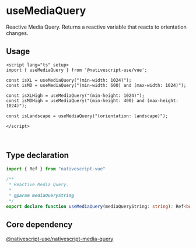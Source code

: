 # useMediaQuery

Reactive Media Query. Returns a reactive variable that reacts to orientation changes.

## Usage

```vue
<script lang="ts" setup>
import { useMediaQuery } from '@nativescript-use/vue';

const isXL = useMediaQuery("(min-width: 1024)");
const isMD = useMediaQuery("(min-width: 600) and (max-width: 1024)");

const isXLHigh = useMediaQuery("(min-height: 1024)");
const isMDHigh = useMediaQuery("(min-height: 400) and (max-height: 1024)");

const isLandscape = useMediaQuery("(orientation: landscape)");

</script>

```
<br />

## Type declaration
```ts
import { Ref } from "nativescript-vue"

/**
 * Reactive Media Query.
 *
 * @param mediaQueryString
 */
export declare function useMediaQuery(mediaQueryString: string): Ref<boolean>;

```

## Core dependency
[@nativescript-use/nativescript-media-query](https://github.com/NativeScript-Use/NativeScript-Use/tree/main/packages/nativescript-media-query)